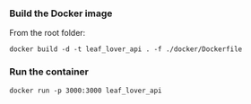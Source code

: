 ### **Build the Docker image**

From the root folder:  

`docker build -d -t leaf_lover_api . -f ./docker/Dockerfile`

### **Run the container**

`docker run -p 3000:3000 leaf_lover_api`